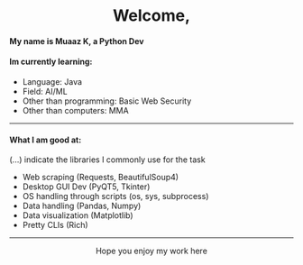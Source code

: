 <h1><center>Welcome,</center></h1>
<h4>My name is Muaaz K, a Python Dev</h4>
<h4>Im currently learning:</h4>
<ul>
  <li>Language: Java</li>
  <li>Field: AI/ML</li>
  <li>Other than programming: Basic Web Security</li>
  <li>Other than computers: MMA</li>
</ul>
<hr>
<h4>What I am good at:</h4><p>(...) indicate the libraries I commonly use for the task</p>
<ul>
  <li>Web scraping (Requests, BeautifulSoup4)</li>
  <li>Desktop GUI Dev (PyQT5, Tkinter)</li>
  <li>OS handling through scripts (os, sys, subprocess)</li>
  <li>Data handling (Pandas, Numpy)</li>
  <li>Data visualization (Matplotlib)</li>
  <li>Pretty CLIs (Rich)</li>
</ul>
<hr>
<p><center>Hope you enjoy my work here</center></p>
